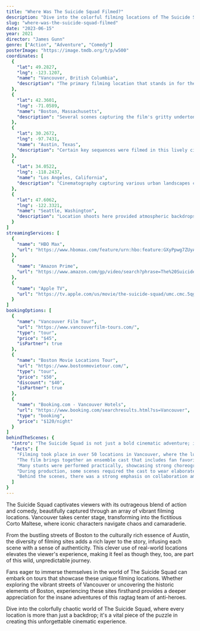 ```yaml
---
title: "Where Was The Suicide Squad Filmed?"
description: "Dive into the colorful filming locations of The Suicide Squad, where chaotic missions unfold across vibrant settings that bring the DC universe to life."
slug: "where-was-the-suicide-squad-filmed"
date: "2023-06-15"
year: 2021
director: "James Gunn"
genre: ["Action", "Adventure", "Comedy"]
posterImage: "https://image.tmdb.org/t/p/w500"
coordinates: [
  { 
    "lat": 49.2827, 
    "lng": -123.1207, 
    "name": "Vancouver, British Columbia", 
    "description": "The primary filming location that stands in for the fictional island of Corto Maltese." 
  },
  { 
    "lat": 42.3601, 
    "lng": -71.0589, 
    "name": "Boston, Massachusetts", 
    "description": "Several scenes capturing the film's gritty undertones were shot in the historic streets of Boston." 
  },
  { 
    "lat": 30.2672, 
    "lng": -97.7431, 
    "name": "Austin, Texas", 
    "description": "Certain key sequences were filmed in this lively city known for its eclectic vibe." 
  },
  { 
    "lat": 34.0522, 
    "lng": -118.2437, 
    "name": "Los Angeles, California", 
    "description": "Cinematography capturing various urban landscapes contributed to the film's dynamic visual style." 
  },
  { 
    "lat": 47.6062, 
    "lng": -122.3321, 
    "name": "Seattle, Washington", 
    "description": "Location shoots here provided atmospheric backdrops reflecting the film's explosive energy." 
  }
]
streamingServices: [
  {
    "name": "HBO Max",
    "url": "https://www.hbomax.com/feature/urn:hbo:feature:GXyPpwg7ZUyAUgEAAZgR8"
  },
  {
    "name": "Amazon Prime",
    "url": "https://www.amazon.com/gp/video/search?phrase=The%20Suicide%20Squad"
  },
  {
    "name": "Apple TV",
    "url": "https://tv.apple.com/us/movie/the-suicide-squad/umc.cmc.5qgv431llhnk4vwsndhmfp96d"
  }
]
bookingOptions: [
  {
    "name": "Vancouver Film Tour",
    "url": "https://www.vancouverfilm-tours.com/",
    "type": "tour",
    "price": "$45",
    "isPartner": true
  },
  {
    "name": "Boston Movie Locations Tour",
    "url": "https://www.bostonmovietour.com/",
    "type": "tour",
    "price": "$50",
    "discount": "$40",
    "isPartner": true
  },
  {
    "name": "Booking.com - Vancouver Hotels",
    "url": "https://www.booking.com/searchresults.html?ss=Vancouver",
    "type": "booking",
    "price": "$120/night"
  }
]
behindTheScenes: {
  "intro": "The Suicide Squad is not just a bold cinematic adventure; it’s a vibrant explosion of color, chaos, and character. Directed by James Gunn, the film cleverly combines humor and action within its unique narrative, filming across diverse locations that enhance its audacious spirit.",
  "facts": [
    "Filming took place in over 50 locations in Vancouver, where the lush Canadian landscapes effectively stood in for the fictitious island of Corto Maltese.",
    "The film brings together an ensemble cast that includes fan favorites and new characters, each with their own distinct tone and style.",
    "Many stunts were performed practically, showcasing strong choreography and stunt work, which added to the film's authenticity.",
    "During production, some scenes required the cast to wear elaborate costumes that contributed to the film's unique aesthetic.",
    "Behind the scenes, there was a strong emphasis on collaboration among the cast and crew, contributing to the film's playful yet intense atmosphere."
  ]
}
---
```


<TheSuicideSquadGuide />

The Suicide Squad captivates viewers with its outrageous blend of action and comedy, beautifully captured through an array of vibrant filming locations. Vancouver takes center stage, transforming into the fictitious Corto Maltese, where iconic characters navigate chaos and camaraderie.

From the bustling streets of Boston to the culturally rich essence of Austin, the diversity of filming sites adds a rich layer to the story, infusing each scene with a sense of authenticity. This clever use of real-world locations elevates the viewer's experience, making it feel as though they, too, are part of this wild, unpredictable journey.

Fans eager to immerse themselves in the world of The Suicide Squad can embark on tours that showcase these unique filming locations. Whether exploring the vibrant streets of Vancouver or uncovering the historic elements of Boston, experiencing these sites firsthand provides a deeper appreciation for the insane adventures of this ragtag team of anti-heroes.

Dive into the colorfully chaotic world of The Suicide Squad, where every location is more than just a backdrop; it's a vital piece of the puzzle in creating this unforgettable cinematic experience.